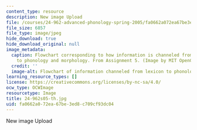 ```yaml
---
content_type: resource
description: New image Upload
file: /courses/24-962-advanced-phonology-spring-2005/fa0662a072ea67be3ed8c709cf93dc04_24-962s05-th.jpg
file_size: 6857
file_type: image/jpeg
hide_download: true
hide_download_original: null
image_metadata:
  caption: Flowchart corresponding to how information is channeled from the lexicon,
    to phonology and morphology. From Assignment 5. (Image by MIT OpenCourseWare.)
  credit: ''
  image-alt: Flowchart of information channeled from lexicon to phonology and morphology.
learning_resource_types: []
license: https://creativecommons.org/licenses/by-nc-sa/4.0/
ocw_type: OCWImage
resourcetype: Image
title: 24-962s05-th.jpg
uid: fa0662a0-72ea-67be-3ed8-c709cf93dc04
---
```

New image Upload